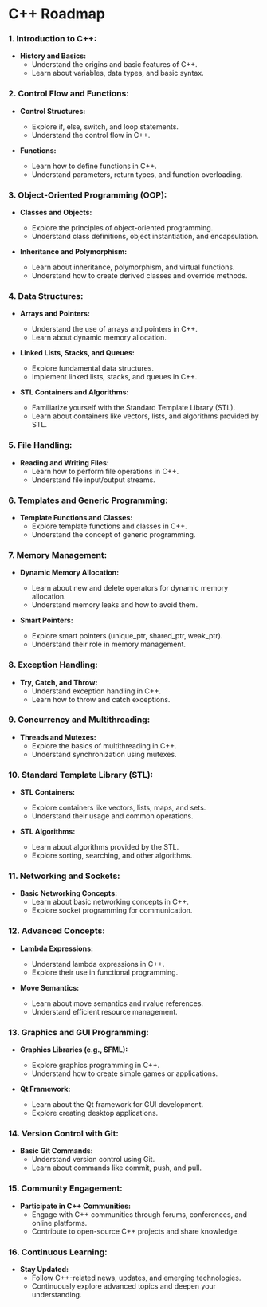 # C++ Roadmap

### 1\. **Introduction to C++:**

*   **History and Basics:**
    *   Understand the origins and basic features of C++.
    *   Learn about variables, data types, and basic syntax.

### 2\. **Control Flow and Functions:**

*   **Control Structures:**
    
    *   Explore if, else, switch, and loop statements.
    *   Understand the control flow in C++.
*   **Functions:**
    
    *   Learn how to define functions in C++.
    *   Understand parameters, return types, and function overloading.

### 3\. **Object-Oriented Programming (OOP):**

*   **Classes and Objects:**
    
    *   Explore the principles of object-oriented programming.
    *   Understand class definitions, object instantiation, and encapsulation.
*   **Inheritance and Polymorphism:**
    
    *   Learn about inheritance, polymorphism, and virtual functions.
    *   Understand how to create derived classes and override methods.

### 4\. **Data Structures:**

*   **Arrays and Pointers:**
    
    *   Understand the use of arrays and pointers in C++.
    *   Learn about dynamic memory allocation.
*   **Linked Lists, Stacks, and Queues:**
    
    *   Explore fundamental data structures.
    *   Implement linked lists, stacks, and queues in C++.
*   **STL Containers and Algorithms:**
    
    *   Familiarize yourself with the Standard Template Library (STL).
    *   Learn about containers like vectors, lists, and algorithms provided by STL.

### 5\. **File Handling:**

*   **Reading and Writing Files:**
    *   Learn how to perform file operations in C++.
    *   Understand file input/output streams.

### 6\. **Templates and Generic Programming:**

*   **Template Functions and Classes:**
    *   Explore template functions and classes in C++.
    *   Understand the concept of generic programming.

### 7\. **Memory Management:**

*   **Dynamic Memory Allocation:**
    
    *   Learn about new and delete operators for dynamic memory allocation.
    *   Understand memory leaks and how to avoid them.
*   **Smart Pointers:**
    
    *   Explore smart pointers (unique\_ptr, shared\_ptr, weak\_ptr).
    *   Understand their role in memory management.

### 8\. **Exception Handling:**

*   **Try, Catch, and Throw:**
    *   Understand exception handling in C++.
    *   Learn how to throw and catch exceptions.

### 9\. **Concurrency and Multithreading:**

*   **Threads and Mutexes:**
    *   Explore the basics of multithreading in C++.
    *   Understand synchronization using mutexes.

### 10\. **Standard Template Library (STL):**

*   **STL Containers:**
    
    *   Explore containers like vectors, lists, maps, and sets.
    *   Understand their usage and common operations.
*   **STL Algorithms:**
    
    *   Learn about algorithms provided by the STL.
    *   Explore sorting, searching, and other algorithms.

### 11\. **Networking and Sockets:**

*   **Basic Networking Concepts:**
    *   Learn about basic networking concepts in C++.
    *   Explore socket programming for communication.

### 12\. **Advanced Concepts:**

*   **Lambda Expressions:**
    
    *   Understand lambda expressions in C++.
    *   Explore their use in functional programming.
*   **Move Semantics:**
    
    *   Learn about move semantics and rvalue references.
    *   Understand efficient resource management.

### 13\. **Graphics and GUI Programming:**

*   **Graphics Libraries (e.g., SFML):**
    
    *   Explore graphics programming in C++.
    *   Understand how to create simple games or applications.
*   **Qt Framework:**
    
    *   Learn about the Qt framework for GUI development.
    *   Explore creating desktop applications.

### 14\. **Version Control with Git:**

*   **Basic Git Commands:**
    *   Understand version control using Git.
    *   Learn about commands like commit, push, and pull.

### 15\. **Community Engagement:**

*   **Participate in C++ Communities:**
    *   Engage with C++ communities through forums, conferences, and online platforms.
    *   Contribute to open-source C++ projects and share knowledge.

### 16\. **Continuous Learning:**

*   **Stay Updated:**
    *   Follow C++-related news, updates, and emerging technologies.
    *   Continuously explore advanced topics and deepen your understanding.
